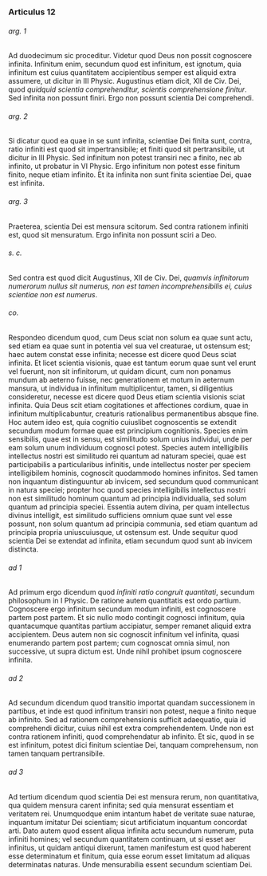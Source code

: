 ### Articulus 12

###### arg. 1
Ad duodecimum sic proceditur. Videtur quod Deus non possit cognoscere infinita. Infinitum enim, secundum quod est infinitum, est ignotum, quia infinitum est cuius quantitatem accipientibus semper est aliquid extra assumere, ut dicitur in III Physic. Augustinus etiam dicit, XII de Civ. Dei, quod *quidquid scientia comprehenditur, scientis comprehensione finitur*. Sed infinita non possunt finiri. Ergo non possunt scientia Dei comprehendi.

###### arg. 2
Si dicatur quod ea quae in se sunt infinita, scientiae Dei finita sunt, contra, ratio infiniti est quod sit impertransibile; et finiti quod sit pertransibile, ut dicitur in III Physic. Sed infinitum non potest transiri nec a finito, nec ab infinito, ut probatur in VI Physic. Ergo infinitum non potest esse finitum finito, neque etiam infinito. Et ita infinita non sunt finita scientiae Dei, quae est infinita.

###### arg. 3
Praeterea, scientia Dei est mensura scitorum. Sed contra rationem infiniti est, quod sit mensuratum. Ergo infinita non possunt sciri a Deo.

###### s. c.
Sed contra est quod dicit Augustinus, XII de Civ. Dei, *quamvis infinitorum numerorum nullus sit numerus, non est tamen incomprehensibilis ei, cuius scientiae non est numerus*.

###### co.
Respondeo dicendum quod, cum Deus sciat non solum ea quae sunt actu, sed etiam ea quae sunt in potentia vel sua vel creaturae, ut ostensum est; haec autem constat esse infinita; necesse est dicere quod Deus sciat infinita. Et licet scientia visionis, quae est tantum eorum quae sunt vel erunt vel fuerunt, non sit infinitorum, ut quidam dicunt, cum non ponamus mundum ab aeterno fuisse, nec generationem et motum in aeternum mansura, ut individua in infinitum multiplicentur, tamen, si diligentius consideretur, necesse est dicere quod Deus etiam scientia visionis sciat infinita. Quia Deus scit etiam cogitationes et affectiones cordium, quae in infinitum multiplicabuntur, creaturis rationalibus permanentibus absque fine. Hoc autem ideo est, quia cognitio cuiuslibet cognoscentis se extendit secundum modum formae quae est principium cognitionis. Species enim sensibilis, quae est in sensu, est similitudo solum unius individui, unde per eam solum unum individuum cognosci potest. Species autem intelligibilis intellectus nostri est similitudo rei quantum ad naturam speciei, quae est participabilis a particularibus infinitis, unde intellectus noster per speciem intelligibilem hominis, cognoscit quodammodo homines infinitos. Sed tamen non inquantum distinguuntur ab invicem, sed secundum quod communicant in natura speciei; propter hoc quod species intelligibilis intellectus nostri non est similitudo hominum quantum ad principia individualia, sed solum quantum ad principia speciei. Essentia autem divina, per quam intellectus divinus intelligit, est similitudo sufficiens omnium quae sunt vel esse possunt, non solum quantum ad principia communia, sed etiam quantum ad principia propria uniuscuiusque, ut ostensum est. Unde sequitur quod scientia Dei se extendat ad infinita, etiam secundum quod sunt ab invicem distincta.

###### ad 1
Ad primum ergo dicendum quod *infiniti ratio congruit quantitati*, secundum philosophum in I Physic. De ratione autem quantitatis est ordo partium. Cognoscere ergo infinitum secundum modum infiniti, est cognoscere partem post partem. Et sic nullo modo contingit cognosci infinitum, quia quantacumque quantitas partium accipiatur, semper remanet aliquid extra accipientem. Deus autem non sic cognoscit infinitum vel infinita, quasi enumerando partem post partem; cum cognoscat omnia simul, non successive, ut supra dictum est. Unde nihil prohibet ipsum cognoscere infinita.

###### ad 2
Ad secundum dicendum quod transitio importat quandam successionem in partibus, et inde est quod infinitum transiri non potest, neque a finito neque ab infinito. Sed ad rationem comprehensionis sufficit adaequatio, quia id comprehendi dicitur, cuius nihil est extra comprehendentem. Unde non est contra rationem infiniti, quod comprehendatur ab infinito. Et sic, quod in se est infinitum, potest dici finitum scientiae Dei, tanquam comprehensum, non tamen tanquam pertransibile.

###### ad 3
Ad tertium dicendum quod scientia Dei est mensura rerum, non quantitativa, qua quidem mensura carent infinita; sed quia mensurat essentiam et veritatem rei. Unumquodque enim intantum habet de veritate suae naturae, inquantum imitatur Dei scientiam; sicut artificiatum inquantum concordat arti. Dato autem quod essent aliqua infinita actu secundum numerum, puta infiniti homines; vel secundum quantitatem continuam, ut si esset aer infinitus, ut quidam antiqui dixerunt, tamen manifestum est quod haberent esse determinatum et finitum, quia esse eorum esset limitatum ad aliquas determinatas naturas. Unde mensurabilia essent secundum scientiam Dei.

